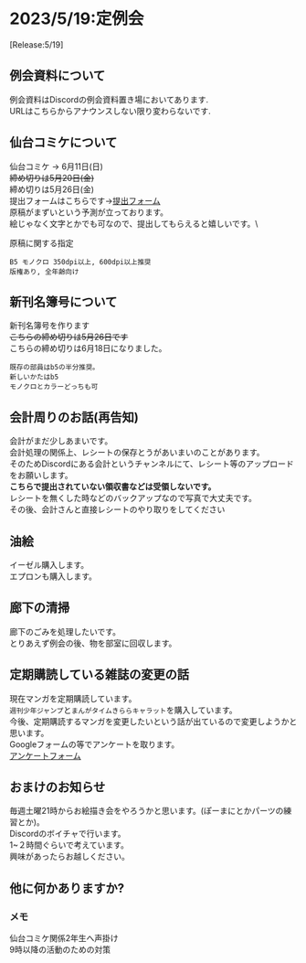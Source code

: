 # 2023/5/19:定例会
[Release:5/19]

## 例会資料について
例会資料はDiscordの例会資料置き場においてあります.\
URLはこちらからアナウンスしない限り変わらないです.

## 仙台コミケについて
仙台コミケ -> 6月11日(日)\
~~締め切りは5月20日(金)~~\
締め切りは5月26日(金)\
提出フォームはこちらです->[提出フォーム](https://forms.gle/qTz17hSLubwvSjcn6)\
原稿がまずいという予測が立っております。\
絵じゃなく文字とかでも可なので、提出してもらえると嬉しいです。\

原稿に関する指定
```
B5 モノクロ 350dpi以上, 600dpi以上推奨
版権あり, 全年齢向け
```

## 新刊名簿号について
新刊名簿号を作ります\
~~こちらの締め切りは5月26日です~~\
こちらの締め切りは6月18日になりました。

```
既存の部員はb5の半分推奨。
新しいかたはb5
モノクロとカラーどっちも可
```
## 会計周りのお話(再告知)
会計がまだ少しあまいです。\
会計処理の関係上、レシートの保存とうがあいまいのことがあります。\
そのためDiscordにある会計というチャンネルにて、レシート等のアップロードをお願いします。\
**こちらで提出されていない領収書などは受領しないです。**\
レシートを無くした時などのバックアップなので写真で大丈夫です。\
その後、会計さんと直接レシートのやり取りをしてください

## 油絵
イーゼル購入します。\
エプロンも購入します。

## 廊下の清掃
廊下のごみを処理したいです。\
とりあえず例会の後、物を部室に回収します。

## 定期購読している雑誌の変更の話
現在マンガを定期購読しています。\
`週刊少年ジャンプ`と`まんがタイムきららキャラット`を購入しています。\
今後、定期購読するマンガを変更したいという話が出ているので変更しようかと思います。\
Googleフォームの等でアンケートを取ります。\
[アンケートフォーム](https://forms.gle/zspBJBf5nmxiZkvR6)


## おまけのお知らせ
毎週土曜21時からお絵描き会をやろうかと思います。(ぽーまにとかパーツの練習とか)。\
Discordのボイチャで行います。\
1~２時間ぐらいで考えています。\
興味があったらお越しください。

## 他に何かありますか?

### メモ
仙台コミケ関係2年生へ声掛け\
9時以降の活動のための対策
